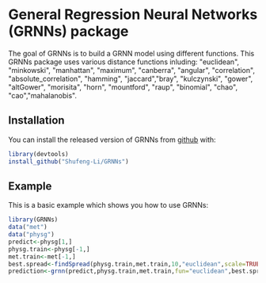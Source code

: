 
# General Regression Neural Networks (GRNNs) package

<!-- badges: start -->
<!-- badges: end -->

The goal of GRNNs is to build a GRNN model using different functions.
This GRNNs package uses various distance functions inluding: "euclidean", "minkowski", "manhattan", "maximum", "canberra", "angular", "correlation", "absolute_correlation", "hamming", "jaccard","bray", "kulczynski", "gower", "altGower", "morisita", "horn", "mountford", "raup", "binomial", "chao", "cao","mahalanobis".

## Installation

You can install the released version of GRNNs from 
[github](https://github.com/Shufeng-Li/GRNNs/) with:

``` r
library(devtools)
install_github("Shufeng-Li/GRNNs")
```

## Example

This is a basic example which shows you how to use GRNNs:

``` r
library(GRNNs)
data("met")
data("physg")
predict<-physg[1,]
physg.train<-physg[-1,]
met.train<-met[-1,]
best.spread<-findSpread(physg.train,met.train,10,"euclidean",scale=TRUE)
prediction<-grnn(predict,physg.train,met.train,fun="euclidean",best.spread,scale=TRUE)
```

